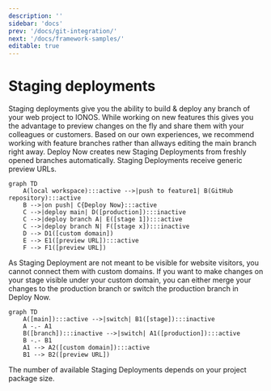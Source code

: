 ```yaml
---
description: ''
sidebar: 'docs'
prev: '/docs/git-integration/'
next: '/docs/framework-samples/'
editable: true
---
```


# Staging deployments
  
Staging deployments give you the ability to build & deploy any branch of your web project to IONOS. 
While working on new features this gives you the advantage to preview changes on the fly and share them with your colleagues or customers. 
Based on our own experiences, we recommend working with feature branches rather than allways editing the main branch right away. 
Deploy Now creates new Staging Deployments from freshly opened branches automatically. 
Staging Deployments receive generic preview URLs. 

~~~mermaid
graph TD
    A(local workspace):::active -->|push to feature1| B(GitHub repository):::active
    B -->|on push| C{Deploy Now}:::active
    C -->|deploy main| D([production]):::inactive
    C -->|deploy branch A| E([stage 1]):::active
    C -->|deploy branch N| F([stage x]):::inactive
    D --> D1([custom domain])
    E --> E1([preview URL]):::active
    F --> F1([preview URL])
~~~

As Staging Deployment are not meant to be visible for website visitors, you cannot connect them with custom domains. If you want to make changes on your stage visible under your custom domain, you can either merge your changes to the production branch or switch the production branch in Deploy Now.

~~~mermaid
graph TD
    A([main]):::active -->|switch| B1([stage]):::inactive
    A -.- A1
    B([branch]):::inactive -->|switch| A1([production]):::active
    B -.- B1
    A1 --> A2([custom domain]):::active
    B1 --> B2([preview URL])
~~~

The number of available Staging Deployments depends on your project package size. 

<!-- ![Screenshot from staging deployment section](/staging.jpg) -->
